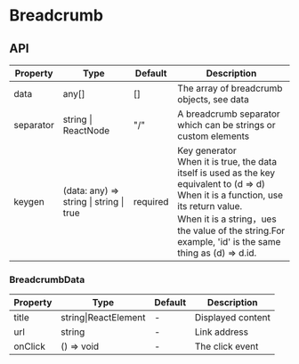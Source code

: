 # Breadcrumb

<example />

## API

| Property | Type | Default | Description |
| --- | --- | --- | --- |
| data | any[] | [] | The array of breadcrumb objects, see data |
| separator | string \| ReactNode | "/" | A breadcrumb separator which can be strings or custom elements |
| keygen | (data: any) => string \| string \| true | required | Key generator<br />When it is true, the data itself is used as the key equivalent to (d => d)<br />When it is a function, use its return value.<br />When it is a string，ues the value of the string.For example, 'id' is the same thing as (d) => d.id. |

### BreadcrumbData

| Property | Type | Default | Description |
| --- | --- | --- | --- |
| title | string\|ReactElement | - | Displayed content |
| url | string | - | Link address |
| onClick | () => void | - | The click event |
